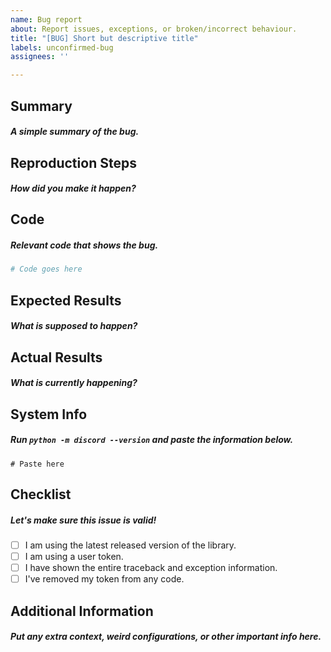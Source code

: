 ```yaml
---
name: Bug report
about: Report issues, exceptions, or broken/incorrect behaviour.
title: "[BUG] Short but descriptive title"
labels: unconfirmed-bug
assignees: ''

---
```


<!--- Please note that anything in between these tags is a comment. -->

## Summary
##### A simple summary of the bug.

## Reproduction Steps
##### How did you make it happen?
<!--- 
e.g.
1. Go to '...'
2. Click on '....'
3. Scroll down to '....'
4. See error
-->

## Code
##### Relevant code that shows the bug.
```python
# Code goes here
```

## Expected Results
##### What is supposed to happen?

## Actual Results
##### What is currently happening?

## System Info
##### Run `python -m discord --version` and paste the information below.
```
# Paste here
```

## Checklist
##### Let's make sure this issue is valid!
<!--- To check something, put an x in the box, like this: [x] -->
- [ ] I am using the latest released version of the library.
- [ ] I am using a user token.
- [ ] I have shown the entire traceback and exception information.
- [ ] I've removed my token from any code.

## Additional Information
##### Put any extra context, weird configurations, or other important info here.
